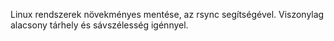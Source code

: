 Linux rendszerek növekményes mentése, az rsync segítségével.
Viszonylag alacsony tárhely és sávszélesség igénnyel.

